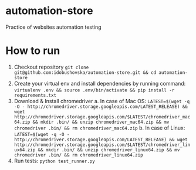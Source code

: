 # automation-store
Practice of websites automation testing

# How to run
1. Checkout repository `git clone git@github.com:idobushovska/automation-store.git && cd automation-store`
2. Create your virtual env and install dependencies by running command: `virtualenv .env && source .env/bin/activate && pip install -r requirements.txt`
3. Download & Install chromedriver
    a. In case of Mac OS: `LATEST=$(wget -q -O - http://chromedriver.storage.googleapis.com/LATEST_RELEASE) && wget http://chromedriver.storage.googleapis.com/$LATEST/chromedriver_mac64.zip && mkdir .bin/ && unzip chromedriver_mac64.zip && mv chromedriver .bin/ && rm chromedriver_mac64.zip`
    b. In case of Linux: `LATEST=$(wget -q -O - http://chromedriver.storage.googleapis.com/LATEST_RELEASE) && wget http://chromedriver.storage.googleapis.com/$LATEST/chromedriver_linux64.zip && mkdir .bin/ && unzip chromedriver_linux64.zip && mv chromedriver .bin/ && rm chromedriver_linux64.zip`
4. Run tests: `python test_runner.py`
